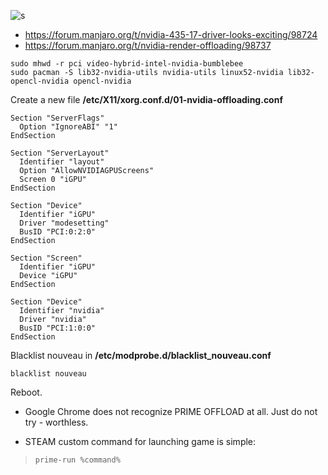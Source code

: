 ![s](https://vxlabs.com/wp-content/uploads/2015/02/wpid-nvidia-linux.jpg)

- https://forum.manjaro.org/t/nvidia-435-17-driver-looks-exciting/98724
- https://forum.manjaro.org/t/nvidia-render-offloading/98737

```
sudo mhwd -r pci video-hybrid-intel-nvidia-bumblebee
sudo pacman -S lib32-nvidia-utils nvidia-utils linux52-nvidia lib32-opencl-nvidia opencl-nvidia
```
Create a new file **/etc/X11/xorg.conf.d/01-nvidia-offloading.conf**
```
Section "ServerFlags"
  Option "IgnoreABI" "1"
EndSection

Section "ServerLayout"
  Identifier "layout"
  Option "AllowNVIDIAGPUScreens"
  Screen 0 "iGPU"
EndSection

Section "Device"
  Identifier "iGPU"
  Driver "modesetting"
  BusID "PCI:0:2:0"
EndSection

Section "Screen"
  Identifier "iGPU"
  Device "iGPU"
EndSection

Section "Device"
  Identifier "nvidia"
  Driver "nvidia"
  BusID "PCI:1:0:0"
EndSection
```
Blacklist nouveau in **/etc/modprobe.d/blacklist_nouveau.conf**
```
blacklist nouveau
```
Reboot. 

* Google Chrome does not recognize PRIME OFFLOAD at all. Just do not try - worthless.

* STEAM custom command for launching game is simple:
>`prime-run %command%`
